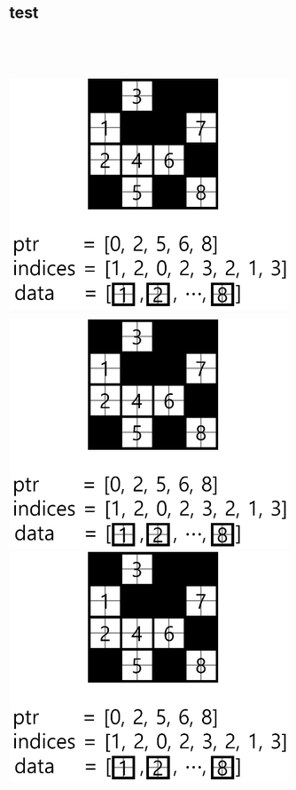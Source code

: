 # test




# <p align="center"><img scr=tile_sparse_encoding.png></p>

![Alt](./tile_sparse_encoding.png "Title")

<img src="./tile_sparse_encoding.png" widht="200">
<img src="./tile_sparse_encoding.png" widht="1">

